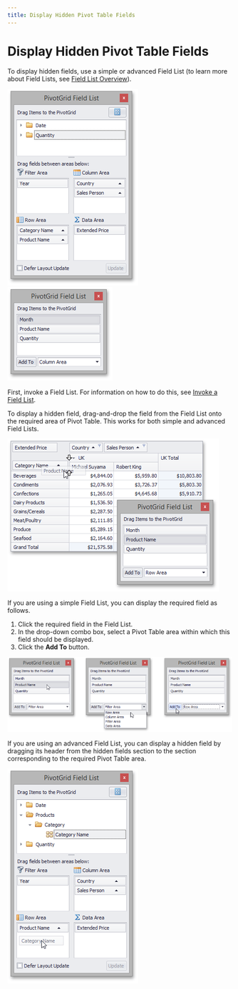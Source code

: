 ```yaml
---
title: Display Hidden Pivot Table Fields
---
```

# Display Hidden Pivot Table Fields
To display hidden fields, use a simple or advanced Field List  (to learn more about Field Lists, see [Field List Overview](../field-list-overview.md)).

![EU_XtraPivotGrid_FieldListExcel](../../../images/img13517.png)&nbsp;&nbsp;![EU_XtraPivotGrid_CustomizationForm](../../../images/img7595.png)

First, invoke a Field List. For information on how to do this, see [Invoke a Field List](../field-list/invoke-a-field-list.md).

To display a hidden field, drag-and-drop the field from the Field List onto the required area of Pivot Table. This works for both simple and advanced Field Lists.

![EU_XtraPivotGrid_DragFieldFromCustomizationForm](../../../images/img7601.png)

If you are using a simple Field List, you can display the required field as follows.
1. Click the required field in the Field List.
2. In the drop-down combo box, select a Pivot Table area within which this field should be displayed.
3. Click the **Add To** button.

![EU_XtraPivotGrid_SimpleFieldListShow](../../../images/img13527.png)

If you are using an advanced Field List, you can display a hidden field by dragging its header from the hidden fields section to the section corresponding to the required Pivot Table area.

![EU_XtraPivotGrid_FieldListShowing](../../../images/img13521.png)